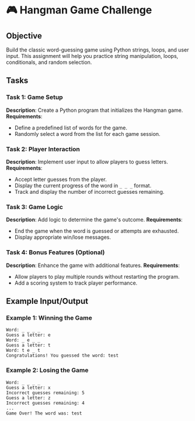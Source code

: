 # 🎮 Hangman Game Challenge

## Objective

Build the classic word-guessing game using Python strings, loops, and user input. This assignment will help you practice string manipulation, loops, conditionals, and random selection.

## Tasks

### Task 1: Game Setup
**Description**: Create a Python program that initializes the Hangman game.
**Requirements**:
- Define a predefined list of words for the game.
- Randomly select a word from the list for each game session.

### Task 2: Player Interaction
**Description**: Implement user input to allow players to guess letters.
**Requirements**:
- Accept letter guesses from the player.
- Display the current progress of the word in `_ _ _` format.
- Track and display the number of incorrect guesses remaining.

### Task 3: Game Logic
**Description**: Add logic to determine the game's outcome.
**Requirements**:
- End the game when the word is guessed or attempts are exhausted.
- Display appropriate win/lose messages.

### Task 4: Bonus Features (Optional)
**Description**: Enhance the game with additional features.
**Requirements**:
- Allow players to play multiple rounds without restarting the program.
- Add a scoring system to track player performance.

## Example Input/Output

### Example 1: Winning the Game
```plaintext
Word: _ _ _ _
Guess a letter: e
Word: _ e _ _
Guess a letter: t
Word: t e _ t
Congratulations! You guessed the word: test
```

### Example 2: Losing the Game
```plaintext
Word: _ _ _ _
Guess a letter: x
Incorrect guesses remaining: 5
Guess a letter: z
Incorrect guesses remaining: 4
...
Game Over! The word was: test
```
